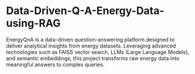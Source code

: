 # Data-Driven-Q-A-Energy-Data-using-RAG
EnergyQnA is a data-driven question-answering platform designed to deliver analytical insights from energy datasets. Leveraging advanced technologies such as FAISS vector search, LLMs (Large Language Models), and semantic embeddings, this project transforms raw energy data into meaningful answers to complex queries.
